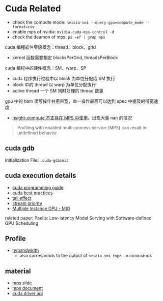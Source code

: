 # Cuda Related

- check the compute mode: `nvidia-smi --query-gpu=compute_mode --format=csv`
- enable mps of nvidia: `nvidia-cuda-mps-control -d`
- check the deamon of mps: `ps -ef | grep mps`

cuda 编程软件层级概念：thread、block、grid

- kernel 函数需要指定 blocksPerGrid, threadsPerBlock

cuda 编程中的硬件概念：SM、warp、SP

- cuda 程序执行过程中以 block 为单位分配给 SM 执行
- block 中的 thread 以 warp 为单位分配执行
- active thread 一个 SM 同时处理的 thread 数量

gpu 中的 hbm 读写操作共用带宽，单一操作最高可以达到 spec 中提及的带宽速度

- [nsight-compute 不支持在 MPS 中使用](https://docs.nvidia.com/nsight-compute/ReleaseNotes/index.html#known-issues)，出现大量 nan 的情况

> Profiling with enabled multi-process service (MPS) can result in undefined behavior.

## cuda gdb

Initialization File: `.cuda-gdbinit`

## cuda execution details

- [cuda programming guide](https://docs.nvidia.com/cuda/cuda-c-programming-guide/index.html)
- [cuda best practices](https://docs.nvidia.com/cuda/cuda-c-best-practices-guide/index.html)
- [tail effect](https://developer.nvidia.com/blog/cuda-pro-tip-minimize-the-tail-effect/)
- [stream priority](https://forums.developer.nvidia.com/t/questions-of-cuda-stream-priority/250343/4)
- [Multiple Instance GPU - MIG](https://docs.nvidia.com/datacenter/tesla/mig-user-guide/index.html)

related paper: Paella: Low-latency Model Serving with Software-defined GPU Scheduling

## Profile

- [nvbandwidth](https://github.com/NVIDIA/nvbandwidth)
  - also corresponds to the output of `nvidia-smi topo -m` commands

## material

- [mps slide](https://www.nvidia.cn/content/dam/en-zz/zh_cn/assets/webinars/31oct2019c/20191031_MPS_davidwu.pdf)
- [mps document](https://docs.nvidia.com/deploy/mps/index.html)
- [cuda driver api](https://docs.nvidia.com/cuda/cuda-driver-api/index.html)

